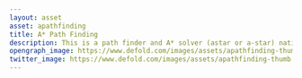 ```yaml
---
layout: asset
asset: apathfinding
title: A* Path Finding
description: This is a path finder and A* solver (astar or a-star) native extension for Defold Engine build on MicroPather.
opengraph_image: https://www.defold.com/images/assets/apathfinding-thumb.jpg
twitter_image: https://www.defold.com/images/assets/apathfinding-thumb.jpg
---
```

